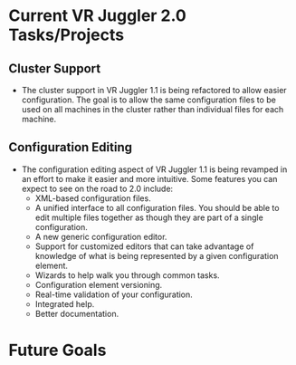 # Current VR Juggler 2.0 Tasks/Projects #

## Cluster Support ##

  * The cluster support in VR Juggler 1.1 is being refactored to allow easier configuration.  The goal is to allow the same configuration files to be used on all machines in the cluster rather than individual files for each machine.

## Configuration Editing ##

  * The configuration editing aspect of VR Juggler 1.1 is being revamped in an effort to make it easier and more intuitive. Some features you can expect to see on the road to 2.0 include:
    * XML-based configuration files.
    * A unified interface to all configuration files. You should be able to edit multiple files together as though they are part of a single configuration.
    * A new generic configuration editor.
    * Support for customized editors that can take advantage of knowledge of what is being represented by a given configuration element.
    * Wizards to help walk you through common tasks.
    * Configuration element versioning.
    * Real-time validation of your configuration.
    * Integrated help.
    * Better documentation.

# Future Goals #